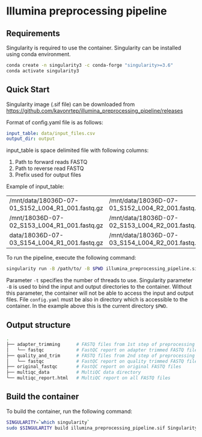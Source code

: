 # Illumina preprocessing pipeline


## Requirements 
Singularity is required to use the container. Singularity can be installed using conda environment. 

```bash
conda create -n singularity3 -c conda-forge "singularity>=3.6"
conda activate singularity3
```

## Quick Start
Singularity image (.sif file) can be downloaded from https://github.com/kavonrtep/illumina_preprocessing_pipeline/releases

Format of config.yaml file is as follows:

```yaml
input_table: data/input_files.csv
output_dir: output
```
input_table is space delimited file with following columns:
1. Path to forward reads FASTQ
2. Path to reverse read FASTQ
3. Prefix used for output files

Example of input_table:

|                                                  |                                                   ||
|--------------------------------------------------|---------------------------------------------------|-|
| /mnt/data/18036D-07-01_S152_L004_R1_001.fastq.gz | 	/mnt/data/18036D-07-01_S152_L004_R2_001.fastq.gz |	Prefix1|
| /mnt/18036D-07-02_S153_L004_R1_001.fastq.gz      | 	/mnt/data/18036D-07-02_S153_L004_R2_001.fastq.gz |	Prefix2|
| data/18036D-07-03_S154_L004_R1_001.fastq.gz      | 	/mnt/data/18036D-07-03_S154_L004_R2_001.fastq.gz |	Prefix3|


To run the pipeline, execute the following command:

```bash
singularity run -B /path/to/ -B $PWD illumina_preprocessing_pipeline.sif -c config.yaml -t 20
````
Parameter `-t` specifies the number of threads to use. Singularity parameter `-B` is used to bind the input and output directories to the container. Without this parameter, the container will not be able to access the input and output files. File `config.yaml` must be also in directory which is accessible to the container. In the example above this is the current directory `$PWD`. 


## Output structure

```bash
.
├── adapter_trimming      # FASTQ files from 1st step of preprocessing
│   └── fastqc            # FastQC report on adapter trimmed FASTQ files
├── quality_and_trim      # FASTQ files from 2nd step of preprocessing
│   └── fastqc            # FastQC report on quality trimmed FASTQ files
├── original_fastqc       # FastQC report on original FASTQ files
├── multiqc_data          # MultiQC data directory 
└── multiqc_report.html   # MultiQC report on all FASTQ files

```


## Build the container

To build the container, run the following command:

```bash
SINGULARITY=`which singularity`
sudo $SINGULARITY build illumina_preprocessing_pipeline.sif Singularity
```